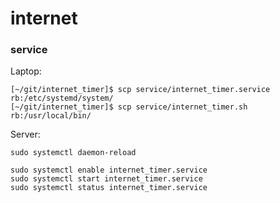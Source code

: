 # internet

### service

Laptop:
```
[~/git/internet_timer]$ scp service/internet_timer.service rb:/etc/systemd/system/
[~/git/internet_timer]$ scp service/internet_timer.sh rb:/usr/local/bin/
```

Server:
```
sudo systemctl daemon-reload

sudo systemctl enable internet_timer.service
sudo systemctl start internet_timer.service
sudo systemctl status internet_timer.service
```
